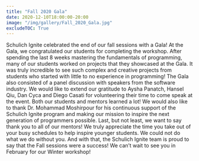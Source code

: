 ```yaml
---
title: "Fall 2020 Gala"
date: 2020-12-10T18:00:00-20:00
image: "/img/gallery/Fall_2020_Gala.jpg"
excludeTOC: True
---
```

Schulich Ignite celebrated the end of our fall sessions with a Gala! At the Gala, we congratulated our students for completing the workshop. After spending the last 8 weeks mastering the fundamentals of programming, many of our students worked on projects that they showcased at the Gala. It was truly incredible to see such complex and creative projects from students who started with little to no experience in programming! The Gala also consisted of a panel discussion with speakers from the software industry. We would like to extend our gratitude to Aysha Panatch, Hansel Qiu, Dan Cyca and Diego Casati for volunteering their time to come speak at the event. Both our students and mentors learned a lot! We would also like to thank Dr. Mohammad Moshirpour for his continuous support of the Schulich Ignite program and making our mission to inspire the next generation of programmers possible. 
Last, but not least, we want to say thank you to all of our mentors! We truly appreciate the time you take out of your busy schedules to help inspire younger students. We could not do what we do without you. And with that, the Schulich Ignite team is proud to say that the Fall sessions were a success! We can’t wait to see you in February for our Winter workshop!